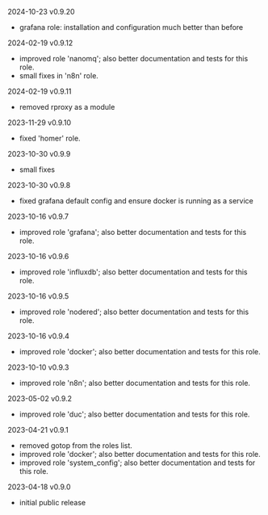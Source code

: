 2024-10-23 v0.9.20
  - grafana role: installation and configuration much better than before

2024-02-19 v0.9.12
  - improved role 'nanomq'; also better documentation and tests for this role.
  - small fixes in 'n8n' role.

2024-02-19 v0.9.11
  - removed rproxy as a module

2023-11-29 v0.9.10
  - fixed 'homer' role.

2023-10-30 v0.9.9
  - small fixes
  
2023-10-30 v0.9.8
  - fixed grafana default config and ensure docker is running as a service
  
2023-10-16 v0.9.7
  - improved role 'grafana'; also better documentation and tests for this role.

2023-10-16 v0.9.6
  - improved role 'influxdb'; also better documentation and tests for this role.

2023-10-16 v0.9.5
  - improved role 'nodered'; also better documentation and tests for this role.

2023-10-16 v0.9.4
  - improved role 'docker'; also better documentation and tests for this role.

2023-10-10 v0.9.3
  - improved role 'n8n'; also better documentation and tests for this role.

2023-05-02 v0.9.2
  - improved role 'duc'; also better documentation and tests for this role.

2023-04-21 v0.9.1
  - removed gotop from the roles list.
  - improved role 'docker'; also better documentation and tests for this role.
  - improved role 'system_config'; also better documentation and tests for this role.

2023-04-18 v0.9.0
  - initial public release
